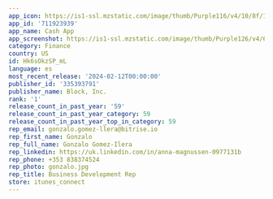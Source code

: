 ```yaml
---
app_icon: https://is1-ssl.mzstatic.com/image/thumb/Purple116/v4/10/8f/16/108f1616-c869-0ca7-ab66-351a75d73ccd/AppIcon-0-1x_U007emarketing-0-7-0-sRGB-85-220-0.png/1024x1024bb.png
app_id: '711923939'
app_name: Cash App
app_screenshot: https://is1-ssl.mzstatic.com/image/thumb/Purple126/v4/69/26/7f/69267fc6-d1e1-8a88-09fb-59db3acdb0a5/eaacbe71-256b-4ae4-a339-059b65e8da95_US_P2P_iPhone_6.5_U0022_01.png/1284x2778bb.png
category: Finance
country: US
id: Hk6sOkzSP_mL
language: es
most_recent_release: '2024-02-12T00:00:00'
publisher_id: '335393791'
publisher_name: Block, Inc.
rank: '1'
release_count_in_past_year: '59'
release_count_in_past_year_category: 59
release_count_in_past_year_top_in_category: 59
rep_email: gonzalo.gomez-llera@bitrise.io
rep_first_name: Gonzalo
rep_full_name: Gonzalo Gomez-Ilera
rep_linkedin: https://uk.linkedin.com/in/anna-magnussen-0977131b
rep_phone: +353 838374524
rep_photo: gonzalo.jpg
rep_title: Business Development Rep
store: itunes_connect
---
```


